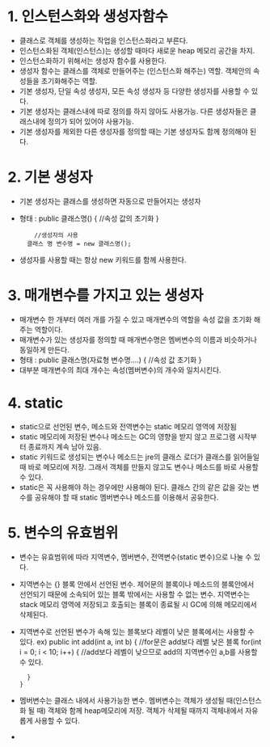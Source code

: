 # 1. 인스턴스화와 생성자함수
- 클래스로 객체를 생성하는 작업을 인스턴스화라고 부른다.
- 인스턴스화된 객체(인스턴스)는 생성할 때마다 새로운 heap 메모리 공간을 차지.
- 인스턴스화하기 위해서는 생성자 함수를 사용한다.
- 생성자 함수는 클래스를 객체로 만들어주는 (인스턴스화 해주는) 역할. 객체안의 속성들을 초기화해주는 역할.
- 기본 생성자, 단일 속성 생성자, 모든 속성 생성자 등 다양한 생성자를 사용할 수 있다.
- 기본 생성자는 클래스내에 따로 정의를 하지 않아도 사용가능. 다른 생성자들은 클래스내에 정의가 되어 있어야 사용가능.
- 기본 생성자를 제외한 다른 생성자를 정의할 때는 기본 생성자도 함께 정의해야 된다.

# 2. 기본 생성자
- 기본 생성자는 클래스를 생성하면 자동으로 만들어지는 생성자
- 형태 : public 클래스명() {
            //속성 값의 초기화
          }

          //생성자의 사용
        클래스 명 변수명 = new 클래스명();
- 생성자를 사용할 때는 항상 new 키워드를 함께 사용한다.

# 3. 매개변수를 가지고 있는 생성자
- 매개변수 한 개부터 여러 개를 가질 수 있고 매개변수의 역할을 속성 값을 초기화 해주는 역할이다.
- 매개변수가 있는 생성자를 정의할 때 매개변수명은 멤버변수의 이름과 비슷하거나 동일하게 만든다.
- 형태 : public 클래스명(자료형 변수명....) {
           //속성 값 초기화
          }
- 대부분 매개변수의 최대 개수는 속성(멤버변수)의 개수와 일치시킨다.
# 4. static
- static으로 선언된 변수, 메소드와 전역변수는 static 메모리 영역에 저장됨
- static 메모리에 저장된 변수나 메소드는 GC의 영향을 받지 않고 프로그램 시작부터 종료까지 계속 남아 있음.
- static 키워드로 생성되는 변수나 메소드는 jre의 클래스 로더가 클래스를 읽어들일 때 바로 메모리에 저장. 그래서 객체를 만들지 않고도 변수나 메소드를 바로 사용할 수 있다.
- static은 꼭 사용해야 하는 경우에만 사용해야 된다. 클래스 간의 같은 값을 갖는 변수를 공유해야 할 때 static 멤버변수나 메소드를 이용해서 공유한다.

# 5. 변수의 유효범위
- 변수는 유효범위에 따라 지역변수, 멤버변수, 전역변수(static 변수)으로 나눌 수 있다.
- 지역변수는 {} 블록 안에서 선언된 변수. 제어문의 블록이나 메소드의 블록안에서 선언되기 때문에 소속되어 있는  블록 밖에서는 사용할 수 없는 변수. 
  지역변수는 stack 메모리 영역에 저장되고  호출되는 블록이 종료될 시 GC에 의해 메모리에서 삭제된다.
- 지역변수로 선언된 변수가 속해 있는 블록보다 레벨이 낮은 블록에서는 사용할 수 있다.
  ex) public int add(int a, int b) {
        //for문은 add보다 레벨 낮은 블록
        for(int i = 0; i < 10; i++) {
            //add보다 레벨이 낮으므로 add의 지역변수인 a,b를 사용할 수 있다.

        }
      }
- 멤버변수는 클래스 내에서 사용가능한 변수. 멤버변수는 객체가 생성될 때(인스턴스화 될 때) 객체와 함께 heap메모리에 저장. 객체가 삭제될 때까지 객체내에서 자유롭게 사용할 수 있다.
- 
